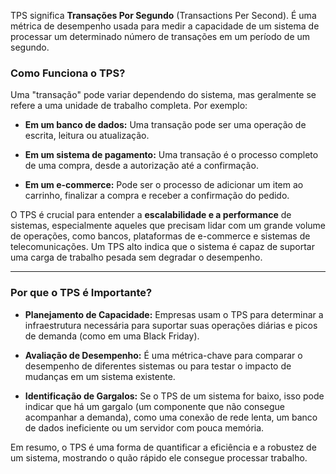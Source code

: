 TPS significa **Transações Por Segundo** (Transactions Per Second). É uma métrica de desempenho usada para medir a capacidade de um sistema de processar um determinado número de transações em um período de um segundo.

### Como Funciona o TPS?

Uma "transação" pode variar dependendo do sistema, mas geralmente se refere a uma unidade de trabalho completa. Por exemplo:

- **Em um banco de dados:** Uma transação pode ser uma operação de escrita, leitura ou atualização.
    
- **Em um sistema de pagamento:** Uma transação é o processo completo de uma compra, desde a autorização até a confirmação.
    
- **Em um e-commerce:** Pode ser o processo de adicionar um item ao carrinho, finalizar a compra e receber a confirmação do pedido.
    

O TPS é crucial para entender a **escalabilidade e a performance** de sistemas, especialmente aqueles que precisam lidar com um grande volume de operações, como bancos, plataformas de e-commerce e sistemas de telecomunicações. Um TPS alto indica que o sistema é capaz de suportar uma carga de trabalho pesada sem degradar o desempenho.

---

### Por que o TPS é Importante?

- **Planejamento de Capacidade:** Empresas usam o TPS para determinar a infraestrutura necessária para suportar suas operações diárias e picos de demanda (como em uma Black Friday).
    
- **Avaliação de Desempenho:** É uma métrica-chave para comparar o desempenho de diferentes sistemas ou para testar o impacto de mudanças em um sistema existente.
    
- **Identificação de Gargalos:** Se o TPS de um sistema for baixo, isso pode indicar que há um gargalo (um componente que não consegue acompanhar a demanda), como uma conexão de rede lenta, um banco de dados ineficiente ou um servidor com pouca memória.
    

Em resumo, o TPS é uma forma de quantificar a eficiência e a robustez de um sistema, mostrando o quão rápido ele consegue processar trabalho.